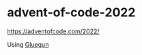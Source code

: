 # advent-of-code-2022

https://adventofcode.com/2022/

Using [Gluegun](https://github.com/infinitered/gluegun#readme)